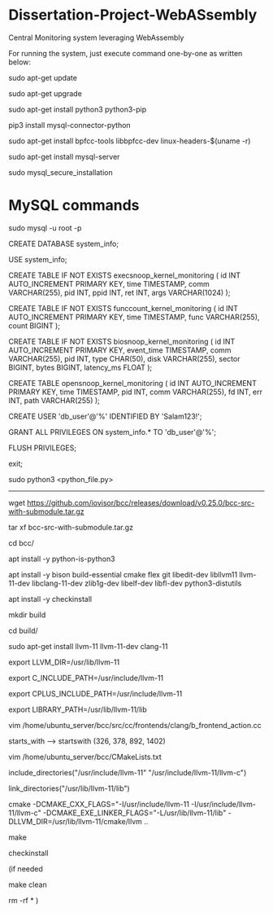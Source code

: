 # Dissertation-Project-WebASsembly
Central Monitoring system leveraging WebAssembly

For running the system, just execute command one-by-one as written below:

sudo apt-get update

sudo apt-get upgrade

sudo apt-get install python3 python3-pip

pip3 install mysql-connector-python

sudo apt-get install bpfcc-tools libbpfcc-dev linux-headers-$(uname -r)

sudo apt-get install mysql-server

sudo mysql_secure_installation

# MySQL commands
sudo mysql -u root -p

CREATE DATABASE system_info;

USE system_info;

CREATE TABLE IF NOT EXISTS execsnoop_kernel_monitoring (
            id INT AUTO_INCREMENT PRIMARY KEY,
            time TIMESTAMP,
            comm VARCHAR(255),
            pid INT,
            ppid INT,
            ret INT,
            args VARCHAR(1024)
        );
		
CREATE TABLE IF NOT EXISTS funccount_kernel_monitoring (
            id INT AUTO_INCREMENT PRIMARY KEY,
            time TIMESTAMP,
            func VARCHAR(255),
            count BIGINT
        );

CREATE TABLE IF NOT EXISTS biosnoop_kernel_monitoring (
            id INT AUTO_INCREMENT PRIMARY KEY,
            event_time TIMESTAMP,
            comm VARCHAR(255),
            pid INT,
            type CHAR(50),
            disk VARCHAR(255),
            sector BIGINT,
            bytes BIGINT,
            latency_ms FLOAT
        );
		
CREATE TABLE opensnoop_kernel_monitoring (
            id INT AUTO_INCREMENT PRIMARY KEY,
            time TIMESTAMP,
            pid INT,
            comm VARCHAR(255),
            fd INT,
            err INT,
            path VARCHAR(255)
        );


CREATE USER 'db_user'@'%' IDENTIFIED BY 'Salam123!';

GRANT ALL PRIVILEGES ON system_info.* TO 'db_user'@'%';

FLUSH PRIVILEGES;

exit;

sudo python3 <python_file.py>


--------------------------------------------------------------------------------------------------------------------------------------------------------------------------------------------
wget https://github.com/iovisor/bcc/releases/download/v0.25.0/bcc-src-with-submodule.tar.gz

tar xf bcc-src-with-submodule.tar.gz

cd bcc/

apt install -y python-is-python3

apt install -y bison build-essential cmake flex git libedit-dev libllvm11 llvm-11-dev libclang-11-dev zlib1g-dev libelf-dev libfl-dev python3-distutils

apt install -y checkinstall

mkdir build

cd build/



sudo apt-get install llvm-11 llvm-11-dev clang-11

export LLVM_DIR=/usr/lib/llvm-11

export C_INCLUDE_PATH=/usr/include/llvm-11

export CPLUS_INCLUDE_PATH=/usr/include/llvm-11

export LIBRARY_PATH=/usr/lib/llvm-11/lib



vim /home/ubuntu_server/bcc/src/cc/frontends/clang/b_frontend_action.cc

starts_with --> startswith (326, 378, 892, 1402)


vim /home/ubuntu_server/bcc/CMakeLists.txt

include_directories("/usr/include/llvm-11" "/usr/include/llvm-11/llvm-c")

link_directories("/usr/lib/llvm-11/lib")



cmake -DCMAKE_CXX_FLAGS="-I/usr/include/llvm-11 -I/usr/include/llvm-11/llvm-c" -DCMAKE_EXE_LINKER_FLAGS="-L/usr/lib/llvm-11/lib" -DLLVM_DIR=/usr/lib/llvm-11/cmake/llvm ..

make

checkinstall


(if needed 

make clean

rm -rf * )
